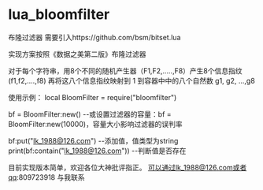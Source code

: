 # lua_bloomfilter
布隆过滤器
需要引入https://github.com/bsm/bitset.lua

实现方案按照《数据之美第二版》布隆过滤器

对于每个字符串，用8个不同的随机产生器（F1,F2,.....,F8）产生8个信息指纹(f1,f2,....,f8)
再将这八个信息指纹映射到 1 到容器中中的八个自然数 g1, g2, ...,g8

使用示例：
local BloomFilter = require("bloomfilter")

bf = BloomFilter:new() --或设置过滤器的容量：bf = BloomFilter:new(10000)，容量大小影响过滤器的误判率

bf:put("lk_1988@126.com") --添加值，值类型为string
print(bf:contain("lk_1988@126.com")) --判断值是否存在


目前实现版本简单，欢迎各位大神批评指正。
可以通过lk_1988@126.com或者qq:809723918 与我联系
